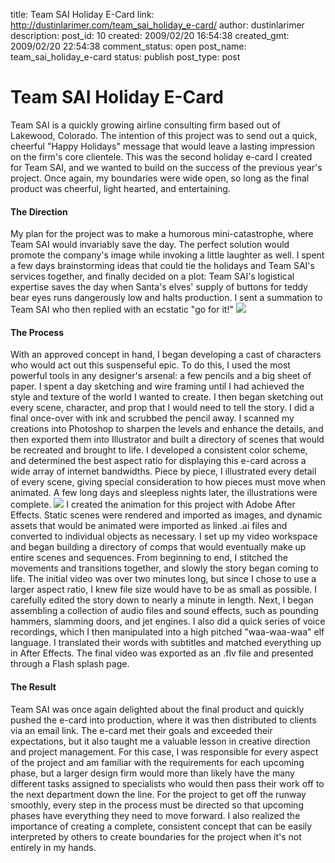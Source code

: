 title: Team SAI Holiday E-Card
link: http://dustinlarimer.com/team_sai_holiday_e-card/
author: dustinlarimer
description: 
post_id: 10
created: 2009/02/20 16:54:38
created_gmt: 2009/02/20 22:54:38
comment_status: open
post_name: team_sai_holiday_e-card
status: publish
post_type: post

# Team SAI Holiday E-Card

Team SAI is a quickly growing airline consulting firm based out of Lakewood, Colorado. The intention of this project was to send out a quick, cheerful "Happy Holidays" message that would leave a lasting impression on the firm's core clientele. This was the second holiday e-card I created for Team SAI, and we wanted to build on the success of the previous year's project. Once again, my boundaries were wide open, so long as the final product was cheerful, light hearted, and entertaining. 

#### The Direction

My plan for the project was to make a humorous mini-catastrophe, where Team SAI would invariably save the day. The perfect solution would promote the company's image while invoking a little laughter as well. I spent a few days brainstorming ideas that could tie the holidays and Team SAI's services together, and finally decided on a plot: Team SAI's logistical expertise saves the day when Santa's elves' supply of buttons for teddy bear eyes runs dangerously low and halts production. I sent a summation to Team SAI who then replied with an ecstatic "go for it!" ![](http://farm5.static.flickr.com/4130/5008176167_6f22a10486.jpg)

#### The Process

With an approved concept in hand, I began developing a cast of characters who would act out this suspenseful epic. To do this, I used the most powerful tools in any designer's arsenal: a few pencils and a big sheet of paper. I spent a day sketching and wire framing until I had achieved the style and texture of the world I wanted to create. I then began sketching out every scene, character, and prop that I would need to tell the story. I did a final once-over with ink and scrubbed the pencil away. I scanned my creations into Photoshop to sharpen the levels and enhance the details, and then exported them into Illustrator and built a directory of scenes that would be recreated and brought to life. I developed a consistent color scheme, and determined the best aspect ratio for displaying this e-card across a wide array of internet bandwidths. Piece by piece, I illustrated every detail of every scene, giving special consideration to how pieces must move when animated. A few long days and sleepless nights later, the illustrations were complete. ![](http://farm5.static.flickr.com/4113/5008176063_038819c58a.jpg) I created the animation for this project with Adobe After Effects. Static scenes were rendered and imported as images, and dynamic assets that would be animated were imported as linked .ai files and converted to individual objects as necessary. I set up my video workspace and began building a directory of comps that would eventually make up entire scenes and sequences. From beginning to end, I stitched the movements and transitions together, and slowly the story began coming to life. The initial video was over two minutes long, but since I chose to use a larger aspect ratio, I knew file size would have to be as small as possible. I carefully edited the story down to nearly a minute in length. Next, I began assembling a collection of audio files and sound effects, such as pounding hammers, slamming doors, and jet engines. I also did a quick series of voice recordings, which I then manipulated into a high pitched "waa-waa-waa" elf language. I translated their words with subtitles and matched everything up in After Effects. The final video was exported as an .flv file and presented through a Flash splash page. 

#### The Result

Team SAI was once again delighted about the final product and quickly pushed the e-card into production, where it was then distributed to clients via an email link. The e-card met their goals and exceeded their expectations, but it also taught me a valuable lesson in creative direction and project management. For this case, I was responsible for every aspect of the project and am familiar with the requirements for each upcoming phase, but a larger design firm would more than likely have the many different tasks assigned to specialists who would then pass their work off to the next department down the line. For the project to get off the runway smoothly, every step in the process must be directed so that upcoming phases have everything they need to move forward. I also realized the importance of creating a complete, consistent concept that can be easily interpreted by others to create boundaries for the project when it's not entirely in my hands.